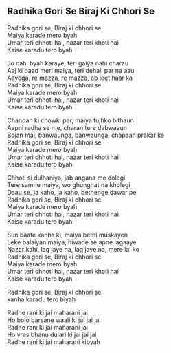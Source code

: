 ## Radhika Gori Se Biraj Ki Chhori Se


Radhika gori se, Biraj ki chhori se  
Maiya karade mero byah  
Umar teri chhoti hai, nazar teri khoti hai  
Kaise karadu tero byah

Jo nahi byah karaye, teri gaiya nahi charau  
Aaj ki baad meri maiya, teri dehali par na aau  
Aayega, re mazza, re mazza, ab jeet haar ka  
Radhika gori se, Biraj ki chhori se  
Maiya karade mero byah  
Umar teri chhoti hai, nazar teri khoti hai  
Kaise karadu tero byah

Chandan ki chowki par, maiya tujhko bithaun  
Aapni radha se me, charan tere dabwaaun  
Bojan mai, banwaunga, banwaunga, chapaan prakar ke  
Radhika gori se, Biraj ki chhori se  
Maiya karade mero byah  
Umar teri chhoti hai, nazar teri khoti hai  
Kaise karadu tero byah

Chhoti si dulhaniya, jab angana me dolegi  
Tere samne maiya, wo ghunghat na kholegi  
Daau se, ja kaho, ja kaho, bethenge dawar pe  
Radhika gori se, Biraj ki chhori se  
Maiya karade mero byah  
Umar teri chhoti hai, nazar teri khoti hai  
Kaise karadu tero byah

Sun baate kanha ki, maiya bethi muskayen  
Leke balaiyan maiya, hiwade se apne lagaaye  
Nazar kahi, lag jaye na, lag jaye na, mere lal ko  
Radhika gori se, Biraj ki chhori se  
Maiya karade mero byah  
Umar teri chhoti hai, nazar teri khoti hai  
Kaise karadu tero byah

Radhika gori se, Biraj ki chhori se  
kanha karadu tero biyah

Radhe rani ki jai maharani jai  
Ho bolo barsane waali ki jai jai jai  
Radhe rani ki jai maharani jai  
Ho vras bhanu dulari ki jai jai jai  
Radhe rani ki jai maharani kibyah

